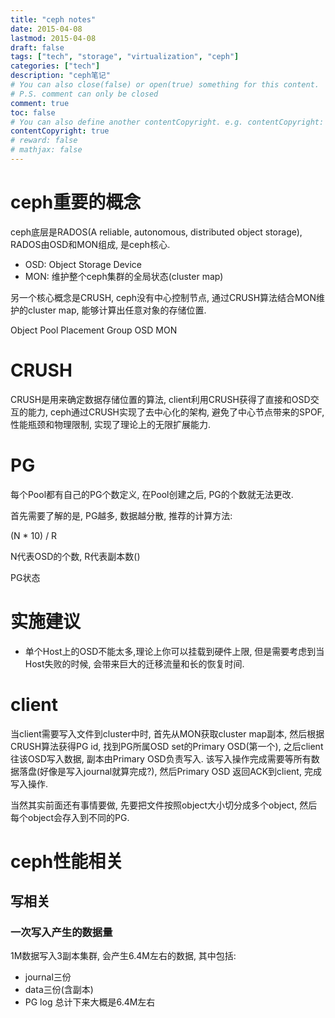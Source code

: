 ```yaml
---
title: "ceph notes"
date: 2015-04-08
lastmod: 2015-04-08
draft: false
tags: ["tech", "storage", "virtualization", "ceph"]
categories: ["tech"]
description: "ceph笔记"
# You can also close(false) or open(true) something for this content.
# P.S. comment can only be closed
comment: true
toc: false
# You can also define another contentCopyright. e.g. contentCopyright: "This is another copyright."
contentCopyright: true
# reward: false
# mathjax: false
---
```


# ceph重要的概念
ceph底层是RADOS(A reliable, autonomous, distributed object storage), RADOS由OSD和MON组成, 是ceph核心.
  - OSD: Object Storage Device
  - MON: 维护整个ceph集群的全局状态(cluster map)

另一个核心概念是CRUSH, ceph没有中心控制节点, 通过CRUSH算法结合MON维护的cluster map, 能够计算出任意对象的存储位置.


Object
Pool
Placement Group
OSD
MON

# CRUSH
CRUSH是用来确定数据存储位置的算法, client利用CRUSH获得了直接和OSD交互的能力, ceph通过CRUSH实现了去中心化的架构, 避免了中心节点带来的SPOF, 性能瓶颈和物理限制, 实现了理论上的无限扩展能力.




# PG
每个Pool都有自己的PG个数定义, 在Pool创建之后, PG的个数就无法更改.

首先需要了解的是, PG越多, 数据越分散, 推荐的计算方法:

(N * 10) / R

N代表OSD的个数, R代表副本数()

PG状态

# 实施建议

  - 单个Host上的OSD不能太多,理论上你可以挂载到硬件上限, 但是需要考虑到当Host失败的时候, 会带来巨大的迁移流量和长的恢复时间.

# client
当client需要写入文件到cluster中时, 首先从MON获取cluster map副本, 然后根据CRUSH算法获得PG id, 找到PG所属OSD set的Primary OSD(第一个), 之后client往该OSD写入数据, 副本由Primary OSD负责写入. 该写入操作完成需要等所有数据落盘(好像是写入journal就算完成?), 然后Primary OSD 返回ACK到client, 完成写入操作.

当然其实前面还有事情要做, 先要把文件按照object大小切分成多个object, 然后每个object会存入到不同的PG.


# ceph性能相关

## 写相关

### 一次写入产生的数据量
1M数据写入3副本集群, 会产生6.4M左右的数据, 其中包括:
  - journal三份
  - data三份(含副本)
  - PG log
总计下来大概是6.4M左右
